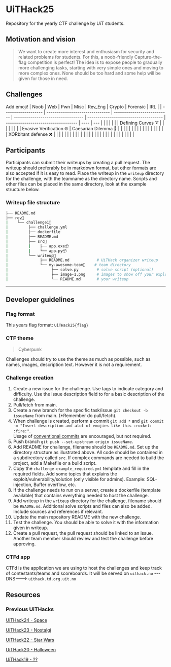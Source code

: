 # UiTHack25

Repository for the yearly CTF challenge by UiT students.

## Motivation and vision

> We want to create more interest and enthusiasm for security and related problems for students.
For this, a noob-friendly Capture-the-flag competition is perfect!
The idea is to expose people to gradually more challenging tasks, starting with very simple ones and moving to more complex ones.
None should be too hard and some help will be given for those in need.

## Challenges

Add emoji!
| Noob | Web | Pwn | Misc | Rev_Eng | Crypto | Forensic | IRL |
| ------------------- | ------------------------------- | --------------------------- | ---------------------------------- | ------------------------------------- | ----------------------------------- | ---- | --- |
|  |  |  |  |  | Defining Curves ➰ |  |  |
|  |  |  |  | Evasive Verification 🌐  | Caesarian Dilemma 👑 |  |  |
|  |  |  |  |  |  |  |  |
|  |  |  |  |  | XORbitant defense ❌ |  |  |
|  |  |  |  |  |  |  |  |
|  |  |  |  |  |  |  |  |
|  |  |  |  |  |  |  |  |

## Participants

Participants can submit their writeups by creating a pull request.
The writeup should preferably be in markdown format, but other formats are also accepted if it is easy to read.
Place the writeup in the `writeup` directory for the challenge, with the teamname as the directory name.
Scripts and other files can be placed in the same directory, look at the example structure below.

### Writeup file structure

```sh
├── README.md
├── rev📂
|    └── challenge1📂
|         ├── challenge.yml
|         ├── dockerfile
|         ├── README.md
|         ├── src📂
|         |    ├── app.exe📦
|         |    └── app.py📦
|         └── writeup📂
|              ├── README.md            # UiTHack organizer writeup
|              └── my-awesome-team📂    # team directory
|                   ├── solve.py        # solve script (optional)
|                   ├── image-1.png     # images to show off your exploits (optional)
|                   └── README.md       # your writeup
```

---

## Developer guidelines

### Flag format

This years flag format: `UiTHack25{flag}`

### CTF theme

> Cyberpunk

Challenges should try to use the theme as much as possible, such as names, images, description text.
However it is not a requirement.

### Challenge creation

1. Create a new issue for the challenge. Use tags to indicate category and difficulty. Use the issue description field to for a basic description of the challenge.
2. Pull/fetch from main.
3. Create a new branch for the specific task/issue `git checkout -b issueName` from main.
(\*Remember do pull/fetch).
4. When challenge is created, perform a commit `git add *` and `git commit -m "Insert description and alot of emojies like this :rocket: :fire:"`.\
Usage of [conventional commits](https://www.conventionalcommits.org/en/v1.0.0/#summary) are encouraged, but not required.
5. Push branch `git push --set-upstream origin issueName`.
6. Add README for challenge, filename should be `README.md`.
Set up the directory structure as illustrated above.
All code should be contained in a subdirectory called `src`.
If complex commands are needed to build the project, add a Makefile or a build script.
7. Copy the `challenge-example_required.yml` template and fill in the required fields.
Add some topics that explains the exploit/vulnerability/solution (only visible for admins).
Example: SQL-injection, Buffer overflow, etc.
8. If the challenge needs to run on a server, create a dockerfile (template available) that contains everything needed to host the challenge.
9. Add writeup in the `writeup` directory for the challenge, filename should be `README.md`.
Additional solve scripts and files can also be added.
Include sources and references if relevant.
10. Update the main repository README with the new challenge.
11. Test the challenge. You should be able to solve it with the information given in writeup.
12. Create a pull request, the pull request should be linked to an issue.
Another team member should review and test the challenge before approving.

### CTFd app

CTFd is the application we are using to host the challenges and keep track of contestants/teams and scoreboards.
It will be served on `uithack.no` ---DNS---> `uithack.td.org.uit.no`

## Resources

### Previous UiTHacks

[UiTHack24 - Space](https://github.com/Loevland/UiTHack24)

[UiTHack23 - Nostalgi](https://github.com/td-org-uit-no/UiTHack23)

[UiTHack22 - Star Wars](https://github.com/td-org-uit-no/UiTHack22)

[UiTHack20 - Halloween](https://github.com/td-org-uit-no/UiTHack20)

[UiTHack19 - ??](https://github.com/td-org-uit-no/UiTHack19)
